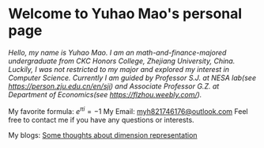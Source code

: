 # Welcome to Yuhao Mao's personal page

*Hello, my name is Yuhao Mao. I am an math-and-finance-majored undergraduate from CKC Honors College, Zhejiang University, China. Luckily, I was not restricted to my major and explored my interest in Computer Science. Currently I am guided by Professor S.J. at NESA lab(see <https://person.zju.edu.cn/en/sji>) and Associate Professor G.Z. at Department of Economics(see <https://flzhou.weebly.com/>).*

My favorite formula: $e^{\pi i}=-1$
My Email: myh821746176@outlook.com
Feel free to contact me if you have any questions or interests.

My blogs:
[Some thoughts about dimension representation](_posts/19-08-19-Some_thoughts_about_dimension_representation.md)
